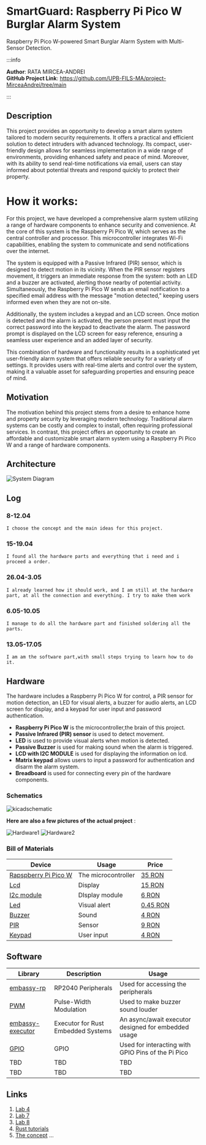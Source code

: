 # SmartGuard: Raspberry Pi Pico W Burglar Alarm System

 Raspberry Pi Pico W-powered Smart Burglar Alarm System with Multi-Sensor Detection.
 
:::info 

**Author**: RATA MIRCEA-ANDREI \
**GitHub Project Link**: https://github.com/UPB-FILS-MA/project-MirceaAndrei/tree/main

:::

## Description

This project provides an opportunity to develop a smart alarm system tailored to modern security requirements. It offers a practical and efficient solution to detect intruders with advanced technology. Its compact, user-friendly design allows for seamless implementation in a wide range of environments, providing enhanced safety and peace of mind. Moreover, with its ability to send real-time notifications via email, users can stay informed about potential threats and respond quickly to protect their property.
 
# How it works:

For this project, we have developed a comprehensive alarm system utilizing a range of hardware components to enhance security and convenience. At the core of this system is the Raspberry Pi Pico W, which serves as the central controller and processor. This microcontroller integrates Wi-Fi capabilities, enabling the system to communicate and send notifications over the internet.

The system is equipped with a Passive Infrared (PIR) sensor, which is designed to detect motion in its vicinity. When the PIR sensor registers movement, it triggers an immediate response from the system: both an LED and a buzzer are activated, alerting those nearby of potential activity. Simultaneously, the Raspberry Pi Pico W sends an email notification to a specified email address with the message "motion detected," keeping users informed even when they are not on-site.

Additionally, the system includes a keypad and an LCD screen. Once motion is detected and the alarm is activated, the person present must input the correct password into the keypad to deactivate the alarm. The password prompt is displayed on the LCD screen for easy reference, ensuring a seamless user experience and an added layer of security.

This combination of hardware and functionality results in a sophisticated yet user-friendly alarm system that offers reliable security for a variety of settings. It provides users with real-time alerts and control over the system, making it a valuable asset for safeguarding properties and ensuring peace of mind.


## Motivation

The motivation behind this project stems from a desire to enhance home and property security by leveraging modern technology. Traditional alarm systems can be costly and complex to install, often requiring professional services. In contrast, this project offers an opportunity to create an affordable and customizable smart alarm system using a Raspberry Pi Pico W and a range of hardware components.

## Architecture 

![System Diagram](arhitecture.png)

## Log

<!-- write every week your progress here -->

### 8-12.04
    I choose the concept and the main ideas for this project.
### 15-19.04
    I found all the hardware parts and everything that i need and i proceed a order.

### 26.04-3.05
    I already learned how it should work, and I am still at the hardware part, at all the connection and everything. I try to make them work
    
### 6.05-10.05
    I manage to do all the hardware part and finished soldering all the parts.
    
### 13.05-17.05
    I am am the software part,with small steps trying to learn how to do it.

## Hardware

The hardware includes a Raspberry Pi Pico W for control, a PIR sensor for motion detection, an LED for visual alerts, a buzzer for audio alerts, an LCD screen for display, and a keypad for user input and password authentication.
- **Raspberry Pi Pico W** is the microcontroller,the brain of this project.
- **Passive Infrared (PIR) sensor**  is used to detect movement.
- **LED** is used to provide visual alerts when motion is detected.
- **Passive Buzzer** is used for making sound when the alarm is triggered.
- **LCD with I2C MODULE** is used for displaying the information on lcd.
- **Matrix keypad** allows users to input a password for authentication and disarm the alarm system.
- **Breadboard** is used for connecting every pin of the hardware components.

### Schematics

![kicadschematic](kicad.png)

 **Here are also a few pictures of the actual project** :
 
![Hardware1](Hardware1.jpeg)
![Hardware2](Hardware2.jpeg)

### Bill of Materials

<!-- Fill out this table with all the hardware components that you might need.

The format is 
```
| [Device](link://to/device) | This is used ... | [price](link://to/store) |

```

-->

| Device | Usage | Price |
|--------|--------|-------|
| [Rapspberry Pi Pico W](https://www.raspberrypi.com/documentation/microcontrollers/raspberry-pi-pico.html) | The microcontroller | [35 RON](https://www.optimusdigital.ro/en/raspberry-pi-boards/12394-raspberry-pi-pico-w.html) |
| [Lcd](http://wiki.sunfounder.cc/index.php?title=LCD1602_Module) | Display | [15 RON](https://ardushop.ro/ro/electronica/36-lcd-1602.html?search_query=lcd+i2c&results=147) |
| [I2c module](https://wiki.eprolabs.com/index.php?title=I2C_LCD_Adapter_Module) | DIsplay module | [6 RON](https://cleste.ro/modul-serial-i2c-iic-pentru-lcd.html?gad_source=1&gclid=Cj0KCQjwltKxBhDMARIsAG8KnqU7LK61NSB7DHVkKL_SpEnCMU25b99QS0knvlcc8odSx-R28GBbz90aAonSEALw_wcB) |
| [Led](https://en.m.wikipedia.org/wiki/File:LED,_5mm,_green_%28en%29.svg) | Visual alert | [0.45 RON](https://ardushop.ro/ro/electronica/299-led-5mm.html?search_query=led&results=242) |
| [Buzzer](https://wiki.zb45.nl/index.php?title=File:Buzzer.jpg) | Sound | [4 RON](https://ardushop.ro/ro/electronica/194-buzzer.html?search_query=buzzer&results=16) |
| [PIR](http://wiki.sunfounder.cc/index.php?title=HC-SR501_Human_Body_Pyroelectricity_Infrared_Sensor_Module) | Sensor | [9 RON](https://ardushop.ro/ro/electronica/45-modul-pir-senzor-de-prezenta-miscare.html?search_query=PIR&results=54) |
| [Keypad](https://www.tinytronics.nl/en/switches/manual-switches/keypads/keypad-1x4-matrix) | User input| [4 RON](https://ardushop.ro/ro/home/1003-tastatura-cu-4-intrari.html?search_query=TASTATURA&results=29)|
 
## Software

| Library | Description | Usage |
|---------|-------------|-------|
|[embassy-rp](https://crates.io/crates/embassy-rp) | RP2040 Peripherals | Used for accessing the peripherals|
|[PWM](https://docs.embassy.dev/embassy-nrf/git/nrf52840/pwm/index.html)|Pulse-Width Modulation|Used to make buzzer sound louder|
| [embassy-executor](https://crates.io/crates/embassy-executor) | Executor for Rust Embedded Systems | An async/await executor designed for embedded usage|
| [GPIO](https://crates.io/crates/gpio) | GPIO  | Used for interacting with GPIO Pins of the Pi Pico |
| TBD | TBD | TBD |
| TBD | TBD | TBD |

## Links

<!-- Add a few links that inspired you and that you think you will use for your project -->

1. [Lab 4 ](https://embedded-rust-101.wyliodrin.com/docs/lab/04)
2. [Lab 7](https://embedded-rust-101.wyliodrin.com/docs/lab/04)
3. [Lab 8](https://embedded-rust-101.wyliodrin.com/docs/lab/04)
4. [Rust tutorials ](https://www.alexdwilson.dev/learning-in-public/how-to-program-a-raspberry-pi-pico)
5. [The concept](https://electrocredible.com/raspberry-pi-pico-motion-sensor-email-micropython/)
...
